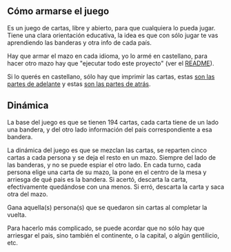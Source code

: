 ## Cómo armarse el juego

Es un juego de cartas, libre y abierto, para que cualquiera lo pueda jugar. Tiene una clara orientación educativa, la idea es que con sólo jugar te vas aprendiendo las banderas y otra info de cada país.

Hay que armar el mazo en cada idioma, yo lo armé en castellano, para hacer otro mazo hay que "ejecutar todo este proyecto" (ver el [README](README.md)).

Si lo querés en castellano, sólo hay que imprimir las cartas, estas [son las partes de adelante](https://github.com/facundobatista/flagsy/blob/master/final-front.pdf) y estas [son las partes de atrás](https://github.com/facundobatista/flagsy/blob/master/final-back.pdf).


## Dinámica

La base del juego es que se tienen 194 cartas, cada carta tiene de un lado una bandera, y del otro lado información del pais correspondiente a esa bandera.

La dinámica del juego es que se mezclan las cartas, se reparten cinco cartas a cada persona y se deja el resto en un mazo. Siempre del lado de las banderas, y no se puede espiar el otro lado. En cada turno, cada persona elige una carta de su mazo, la pone en el centro de la mesa y arriesga de qué pais es la bandera. Si acertó, descarta la carta, efectivamente quedándose con una menos. Si erró, descarta la carta y saca otra del mazo.

Gana aquella(s) persona(s) que se quedaron sin cartas al completar la vuelta.

Para hacerlo más complicado, se puede acordar que no sólo hay que arriesgar el pais, sino también el continente, o la capital, o algún gentilicio, etc.
